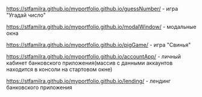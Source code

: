 https://stfamilra.github.io/myportfolio.github.io/guessNumber/ - игра "Угадай число"

https://stfamilra.github.io/myportfolio.github.io/modalWindow/ - модальные окна

https://stfamilra.github.io/myportfolio.github.io/pigGame/ - игра "Свинья"

https://stfamilra.github.io/myportfolio.github.io/accountApp/ - личный кабинет банковского приложения(массив с данными аккаунтов находится в консоли на стартовом окне)

https://stfamilra.github.io/myportfolio.github.io/lending/ - лендинг банковского приложения
